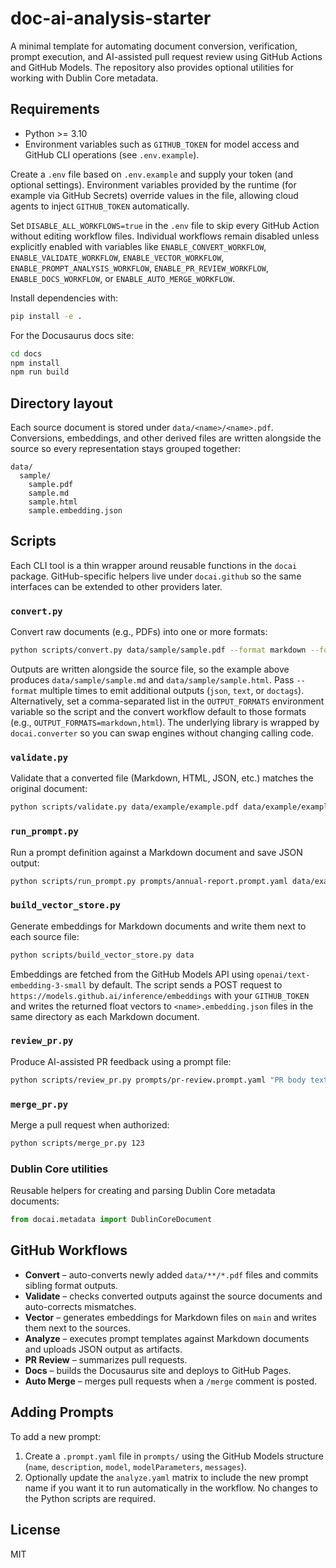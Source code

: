 # doc-ai-analysis-starter

A minimal template for automating document conversion, verification, prompt execution, and AI-assisted pull request review using GitHub Actions and GitHub Models. The repository also provides optional utilities for working with Dublin Core metadata.

## Requirements

- Python >= 3.10
- Environment variables such as `GITHUB_TOKEN` for model access and GitHub CLI operations (see `.env.example`).

Create a `.env` file based on `.env.example` and supply your token (and optional settings). Environment variables provided by the runtime (for example via GitHub Secrets) override values in the file, allowing cloud agents to inject `GITHUB_TOKEN` automatically.

Set `DISABLE_ALL_WORKFLOWS=true` in the `.env` file to skip every GitHub Action without editing workflow files. Individual workflows remain disabled unless explicitly enabled with variables like `ENABLE_CONVERT_WORKFLOW`, `ENABLE_VALIDATE_WORKFLOW`, `ENABLE_VECTOR_WORKFLOW`, `ENABLE_PROMPT_ANALYSIS_WORKFLOW`, `ENABLE_PR_REVIEW_WORKFLOW`, `ENABLE_DOCS_WORKFLOW`, or `ENABLE_AUTO_MERGE_WORKFLOW`.

Install dependencies with:

```bash
pip install -e .
```

For the Docusaurus docs site:

```bash
cd docs
npm install
npm run build
```

## Directory layout

Each source document is stored under `data/<name>/<name>.pdf`. Conversions,
embeddings, and other derived files are written alongside the source so every
representation stays grouped together:

```
data/
  sample/
    sample.pdf
    sample.md
    sample.html
    sample.embedding.json
```

## Scripts

Each CLI tool is a thin wrapper around reusable functions in the `docai` package.
GitHub-specific helpers live under `docai.github` so the same interfaces can be
extended to other providers later.

### `convert.py`

Convert raw documents (e.g., PDFs) into one or more formats:

```bash
python scripts/convert.py data/sample/sample.pdf --format markdown --format html
```

Outputs are written alongside the source file, so the example above produces
`data/sample/sample.md` and `data/sample/sample.html`. Pass `--format` multiple
times to emit additional outputs (`json`, `text`, or `doctags`). Alternatively,
set a comma-separated list in the `OUTPUT_FORMATS` environment variable so the
script and the convert workflow default to those formats (e.g.,
`OUTPUT_FORMATS=markdown,html`). The underlying library is wrapped by
`docai.converter` so you can swap engines without changing calling code.

### `validate.py`

Validate that a converted file (Markdown, HTML, JSON, etc.) matches the original document:

```bash
python scripts/validate.py data/example/example.pdf data/example/example.md
```

### `run_prompt.py`

Run a prompt definition against a Markdown document and save JSON output:

```bash
python scripts/run_prompt.py prompts/annual-report.prompt.yaml data/example/example.md --outdir outputs/annual-report
```

### `build_vector_store.py`

Generate embeddings for Markdown documents and write them next to each source file:

```bash
python scripts/build_vector_store.py data
```

Embeddings are fetched from the GitHub Models API using
`openai/text-embedding-3-small` by default. The script sends a POST request to
`https://models.github.ai/inference/embeddings` with your `GITHUB_TOKEN` and
writes the returned float vectors to `<name>.embedding.json` files in the same
directory as each Markdown document.

### `review_pr.py`

Produce AI-assisted PR feedback using a prompt file:

```bash
python scripts/review_pr.py prompts/pr-review.prompt.yaml "PR body text"
```

### `merge_pr.py`

Merge a pull request when authorized:

```bash
python scripts/merge_pr.py 123
```

### Dublin Core utilities

Reusable helpers for creating and parsing Dublin Core metadata documents:

```python
from docai.metadata import DublinCoreDocument
```

## GitHub Workflows

- **Convert** – auto-converts newly added `data/**/*.pdf` files and commits sibling format outputs.
- **Validate** – checks converted outputs against the source documents and auto-corrects mismatches.
- **Vector** – generates embeddings for Markdown files on `main` and writes them next to the sources.
- **Analyze** – executes prompt templates against Markdown documents and uploads JSON output as artifacts.
- **PR Review** – summarizes pull requests.
- **Docs** – builds the Docusaurus site and deploys to GitHub Pages.
- **Auto Merge** – merges pull requests when a `/merge` comment is posted.

## Adding Prompts

To add a new prompt:

1. Create a `.prompt.yaml` file in `prompts/` using the GitHub Models structure (`name`, `description`, `model`, `modelParameters`, `messages`).
2. Optionally update the `analyze.yaml` matrix to include the new prompt name if you want it to run automatically in the workflow.
No changes to the Python scripts are required.

## License

MIT
